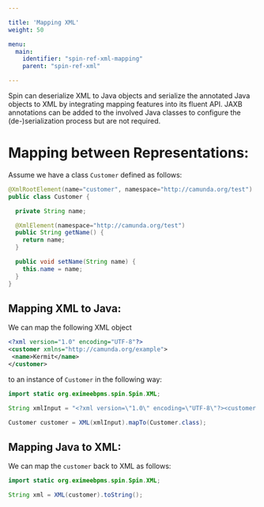```yaml
---

title: 'Mapping XML'
weight: 50

menu:
  main:
    identifier: "spin-ref-xml-mapping"
    parent: "spin-ref-xml"

---
```


Spin can deserialize XML to Java objects and serialize the annotated Java objects to XML by integrating mapping features into its fluent API. JAXB annotations can be added to the involved Java classes to configure the (de-)serialization process but are not required.


# Mapping between Representations:

Assume we have a class `Customer` defined as follows:

```java
@XmlRootElement(name="customer", namespace="http://camunda.org/test")
public class Customer {

  private String name;

  @XmlElement(namespace="http://camunda.org/test")
  public String getName() {
    return name;
  }

  public void setName(String name) {
    this.name = name;
  }
}
```

## Mapping XML to Java:

We can map the following XML object

 ```xml
<?xml version="1.0" encoding="UTF-8"?>
<customer xmlns="http://camunda.org/example">
  <name>Kermit</name>
</customer>
 ```

 to an instance of `Customer` in the following way:

```java
import static org.eximeebpms.spin.Spin.XML;

String xmlInput = "<?xml version=\"1.0\" encoding=\"UTF-8\"?><customer xmlns=\"http://camunda.org/example\"><name>Kermit</name></customer>";

Customer customer = XML(xmlInput).mapTo(Customer.class);
```

## Mapping Java to XML:

We can map the `customer` back to XML as follows:

```java
import static org.eximeebpms.spin.Spin.XML;

String xml = XML(customer).toString();
```
